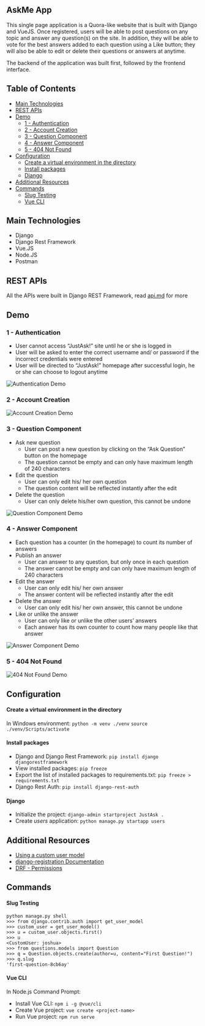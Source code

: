 ## AskMe App

This single page application is a Quora-like website that is built with Django and VueJS. Once registered, users will be able to post questions on any topic and answer any question(s) on the site. In addition, they will be able to vote for the best answers added to each question using a Like button; they will also be able to edit or delete their questions or answers at anytime.

The backend of the application was built first, followed by the frontend interface.


## Table of Contents
- [Main Technologies](#main-technologies)
- [REST APIs](#rest-apis)
- [Demo](#demo)
  * [1 - Authentication](#1---authentication)
  * [2 - Account Creation](#2---account-creation)
  * [3 - Question Component](#3---question-component)
  * [4 - Answer Component](#4---answer-component)
  * [5 - 404 Not Found](#5---404-not-found)
- [Configuration](#configuration)
    + [Create a virtual environment in the directory](#create-a-virtual-environment-in-the-directory)
    + [Install packages](#install-packages)
    + [Django](#django)
- [Additional Resources](#additional-resources)
- [Commands](#commands)
    + [Slug Testing](#slug-testing)
    + [Vue CLI](#vue-cli)


## Main Technologies
- Django
- Django Rest Framework
- Vue.JS
- Node.JS
- Postman


## REST APIs
All the APIs were built in Django REST Framework, read [api.md](/api.md) for more


## Demo

### 1 - Authentication
- User cannot access “JustAsk!” site until he or she is logged in
- User will be asked to enter the correct username and/ or password if the incorrect credentials were entered
- User will be directed to “JustAsk!” homepage after successful login, he or she can choose to logout anytime

![Authentication Demo](/demo-gif/1.authentication_logout.gif)

### 2 - Account Creation
![Account Creation Demo](/demo-gif/2.accountcreation.gif)

### 3 - Question Component
-	Ask new question
    - User can post a new question by clicking on the “Ask Question” button on the homepage
    - The question cannot be empty and can only have maximum length of 240 characters
-	Edit the question
    - User can only edit his/ her own question
    - The question content will be reflected instantly after the edit
-	Delete the question
    - User can only delete his/her own question, this cannot be undone

![Question Component Demo](/demo-gif/3.question_add-edit-delete.gif)

### 4 - Answer Component
-	Each question has a counter (in the homepage) to count its number of answers
-	Publish an answer
    - User can answer to any question, but only once in each question
    - The answer cannot be empty and can only have maximum length of 240 characters
-	Edit the answer
    - User can only edit his/ her own answer
    - The answer content will be reflected instantly after the edit
-	Delete the answer
    - User can only edit his/ her own answer, this cannot be undone
-	Like or unlike the answer
    - User can only like or unlike the other users’ answers
    - Each answer has its own counter to count how many people like that answer

![Answer Component Demo](/demo-gif/4.answer_add-edit-delete-like.gif)

### 5 - 404 Not Found
![404 Not Found Demo](/demo-gif/5.404NotFound.gif)


## Configuration

#### Create a virtual environment in the directory
In Windows environment:
`python -m venv ./venv`
`source ./venv/Scripts/activate`

#### Install packages
- Django and Django Rest Framework:
`pip install django djangorestframework`
- View installed packages:
`pip freeze`
- Export the list of installed packages to requirements.txt:
`pip freeze > requirements.txt`
- Django Rest Auth:
`pip install django-rest-auth`

#### Django
- Initialize the project:
`django-admin startproject JustAsk .`
- Create *users* application:
`python manage.py startapp users`


## Additional Resources
- [Using a custom user model](https://docs.djangoproject.com/en/2.2/topics/auth/customizing/)
- [django-registration Documentation](https://buildmedia.readthedocs.org/media/pdf/django-registration/3.0/django-registration.pdf)
- [DRF - Permissions](https://www.django-rest-framework.org/api-guide/permissions/)


## Commands
#### Slug Testing
```
python manage.py shell
>>> from django.contrib.auth import get_user_model
>>> custom_user = get_user_model()
>>> u = custom_user.objects.first()
>>> u
<CustomUser: joshua>
>>> from questions.models import Question
>>> q = Question.objects.create(author=u, content="First Question!")
>>> q.slug
'first-question-8cb6ay'
```
#### Vue CLI
In Node.js Command Prompt:
- Install Vue CLI: `npm i -g @vue/cli`
- Create Vue project: `vue create <project-name>`
- Run Vue project: `npm run serve`